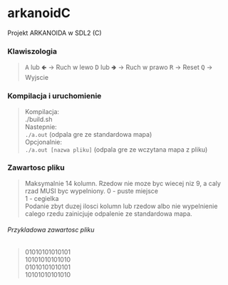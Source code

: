 # arkanoidC
Projekt ARKANOIDA w SDL2 (C)
### Klawiszologia
> <kbd>A</kbd> lub <kbd>🢀</kbd> &rarr; Ruch w lewo
> <kbd>D</kbd> lub <kbd>🢂</kbd> &rarr; Ruch w prawo
> <kbd>R</kbd> &rarr; Reset
> <kbd>Q</kbd> &rarr; Wyjscie

### Kompilacja i uruchomienie
> Kompilacja:</br>
> ./build.sh</br>
> Nastepnie:</br>
> `./a.out` (odpala gre ze standardowa mapa)</br>
> Opcjonalnie:</br>
> `./a.out [nazwa pliku]` (odpala gre ze wczytana mapa z pliku)
### Zawartosc pliku
> Maksymalnie 14 kolumn. Rzedow nie moze byc wiecej niz 9, a caly rzad MUSI byc wypelniony.
> 0 - puste miejsce</br>
> 1 - cegielka</br>
> Podanie zbyt duzej ilosci kolumn lub rzedow albo nie wypelnienie calego rzedu zainicjuje odpalenie ze standardowa mapa.
###### Przykladowa zawartosc pliku
> 01010101010101</br>
> 10101010101010</br>
> 01010101010101</br>
> 10101010101010</br>